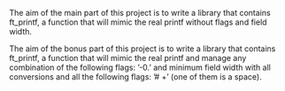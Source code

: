 The aim of the main part of this project is to write a library that contains ft_printf, a function
that will mimic the real printf without flags and field width.

The aim of the bonus part of this project is to write a library that contains ft_printf, a function
that will mimic the real printf and manage any combination of the following flags: ’-0.’ and minimum field width
with all conversions and all the following flags: ’# +’ (one of them is a space).
